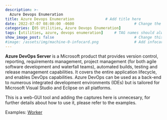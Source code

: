 ```yaml
---
description: >-
  Azure Devops Enumeration
title: Azure Devops Enumeration              # Add title here
date: 2022-07-07 08:00:00 -0600                           # Change the date to match completion date
categories: [05 Utilities, Azure Devops Enumeration]                     # Change Templates to Writeup
tags: [utilities, azure, devops enumeration]     # TAG names should always be lowercase; replace template with writeup, and add relevant tags
show_image_post: false                                    # Change this to true
#image: /assets/img/machine-0-infocard.png                # Add infocard image here for post preview image
---
```


**Azure DevOps Server** is a Microsoft product that provides version control, reporting, requirements management, project management (for both agile software development and waterfall teams), automated builds, testing and release management capabilities. It covers the entire application lifecycle, and enables DevOps capabilities. Azure DevOps can be used as a back-end to numerous integrated development environments (IDEs) but is tailored for Microsoft Visual Studio and Eclipse on all platforms.

This is a web-GUI tool and adding the captures here is unnecesary, for further details about how to use it, please refer to the examples.

Examples:
[Worker](https://shuciran.github.io/posts/Worker/#fn:azure-devops-enum)